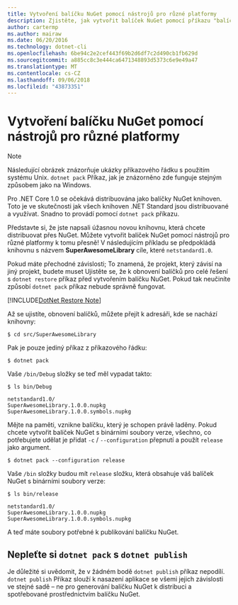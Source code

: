 ```yaml
---
title: Vytvoření balíčku NuGet pomocí nástrojů pro různé platformy
description: Zjistěte, jak vytvořit balíček NuGet pomocí příkazu "balíčku dotnet".
author: cartermp
ms.author: mairaw
ms.date: 06/20/2016
ms.technology: dotnet-cli
ms.openlocfilehash: 6be94c2e2cef443f69b2d6df7c2d490cb1fb629d
ms.sourcegitcommit: a885cc8c3e444ca6471348893d5373c6e9e49a47
ms.translationtype: MT
ms.contentlocale: cs-CZ
ms.lasthandoff: 09/06/2018
ms.locfileid: "43873351"
---
```

# <a name="how-to-create-a-nuget-package-with-cross-platform-tools"></a>Vytvoření balíčku NuGet pomocí nástrojů pro různé platformy

> [!NOTE]
> Následující obrázek znázorňuje ukázky příkazového řádku s použitím systému Unix.  `dotnet pack` Příkaz, jak je znázorněno zde funguje stejným způsobem jako na Windows.

Pro .NET Core 1.0 se očekává distribuována jako balíčky NuGet knihoven.  Toto je ve skutečnosti jak všech knihoven .NET Standard jsou distribuované a využívat.  Snadno to provádí pomocí `dotnet pack` příkazu.

Představte si, že jste napsali úžasnou novou knihovnu, která chcete distribuovat přes NuGet.  Můžete vytvořit balíček NuGet pomocí nástrojů pro různé platformy k tomu přesně!  V následujícím příkladu se předpokládá knihovnu s názvem **SuperAwesomeLibrary** cíle, které `netstandard1.0`.

Pokud máte přechodné závislosti; To znamená, že projekt, který závisí na jiný projekt, budete muset Ujistěte se, že k obnovení balíčků pro celé řešení s `dotnet restore` příkaz před vytvořením balíčku NuGet.  Pokud tak neučiníte způsobí `dotnet pack` příkaz nebude správně fungovat.

[!INCLUDE[DotNet Restore Note](~/includes/dotnet-restore-note.md)]


Až se ujistíte, obnovení balíčků, můžete přejít k adresáři, kde se nachází knihovny:

`$ cd src/SuperAwesomeLibrary`

Pak je pouze jediný příkaz z příkazového řádku:
    
`$ dotnet pack`

Vaše `/bin/Debug` složky se teď měl vypadat takto:

```
$ ls bin/Debug

netstandard1.0/
SuperAwesomeLibrary.1.0.0.nupkg
SuperAwesomeLibrary.1.0.0.symbols.nupkg
```

Mějte na paměti, vznikne balíčku, který je schopen právě laděny.  Pokud chcete vytvořit balíček NuGet s binárními soubory verze, všechno, co potřebujete udělat je přidat `-c` / `--configuration` přepnutí a použít `release` jako argument.

`$ dotnet pack --configuration release`

Vaše `/bin` složky budou mít `release` složku, která obsahuje váš balíček NuGet s binárními soubory verze:

```
$ ls bin/release

netstandard1.0/
SuperAwesomeLibrary.1.0.0.nupkg
SuperAwesomeLibrary.1.0.0.symbols.nupkg
```

A teď máte soubory potřebné k publikování balíčku NuGet.

## <a name="dont-confuse-dotnet-pack-with-dotnet-publish"></a>Nepleťte si `dotnet pack` s `dotnet publish`

Je důležité si uvědomit, že v žádném bodě `dotnet publish` příkaz nepodílí.  `dotnet publish` Příkaz slouží k nasazení aplikace se všemi jejich závislosti ve stejné sadě – ne pro generování balíčku NuGet k distribuci a spotřebované prostřednictvím balíčku NuGet.

